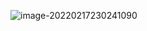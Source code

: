 ![image-20220217230241090](C:%5CUsers%5Cxuzhif%5CAppData%5CRoaming%5CTypora%5Ctypora-user-images%5Cimage-20220217230348965.png)

